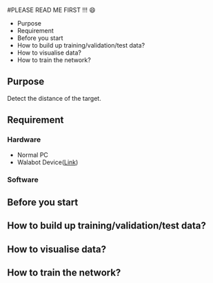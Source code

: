 #PLEASE READ ME FIRST !!! :smile:

* Purpose
* Requirement
* Before you start
* How to build up training/validation/test data?
* How to visualise data?
* How to train the network?

## Purpose
Detect the distance of the target.

## Requirement
### Hardware
* Normal PC
* Walabot Device([Link](http://walabot.com/))

### Software

## Before you start
## How to build up training/validation/test data?
## How to visualise data?
## How to train the network?
